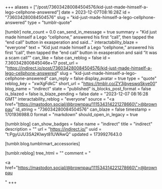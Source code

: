 +++
aliases = ["/post/736034280084504576/kid-just-made-himself-a-lego-cellphone-answered"]
date = 2023-12-07T08:16:28Z
id = "736034280084504576"
slug = "kid-just-made-himself-a-lego-cellphone-answered"
type = "tumblr-quote"

[tumblr]
note_count = 0.0
can_send_in_message = true
summary = "Kid just made himself a Lego “cellphone,” answered his first “call”, then tapped the “end call” button in exasperation and said..."
interactability_blaze = "everyone"
text = "Kid just made himself a Lego &ldquo;cellphone,&rdquo; answered his first &ldquo;call&rdquo;, then tapped the &ldquo;end call&rdquo; button in exasperation and said &ldquo;it was a scam call&rdquo;"
can_like = false
can_reblog = false
id = 7.360342800845046e+17
post_url = "https://indirect.io/post/736034280084504576/kid-just-made-himself-a-lego-cellphone-answered"
slug = "kid-just-made-himself-a-lego-cellphone-answered"
can_reply = false
display_avatar = true
type = "quote"
reblog_key = "xwXgFdkC"
short_url = "https://tmblr.co/ZY3jbyeswqSkye00"
blog_name = "indirect"
state = "published"
is_blocks_post_format = false
is_blazed = false
is_blaze_pending = false
date = "2023-12-07 08:16:28 GMT"
interactability_reblog = "everyone"
source = "<a href=\"https://mastodon.social/@brownpau/111534314221278660\">@brownpau</a>"
id_string = "736034280084504576"
can_blaze = false
timestamp = 1701936988.0
format = "markdown"
should_open_in_legacy = true

[tumblr.blog]
can_show_badges = false
name = "indirect"
title = "indirect"
description = ""
url = "https://indirect.io/"
uuid = "t:PgyUJU3SA2Klwyt81UWAwQ"
updated = 1739927643.0

[tumblr.blog.tumblrmart_accessories]

[tumblr.reblog]
tree_html = ""
comment = "<p><a href=\"https://mastodon.social/@brownpau/111534314221278660\">@brownpau</a></p>"
+++
